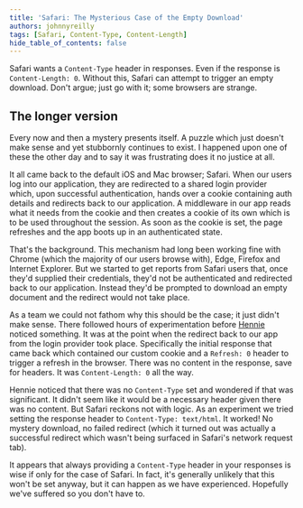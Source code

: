 ```yaml
---
title: 'Safari: The Mysterious Case of the Empty Download'
authors: johnnyreilly
tags: [Safari, Content-Type, Content-Length]
hide_table_of_contents: false
---
```


Safari wants a `Content-Type` header in responses. Even if the response is `Content-Length: 0`. Without this, Safari can attempt to trigger an empty download. Don't argue; just go with it; some browsers are strange.

## The longer version

Every now and then a mystery presents itself. A puzzle which just doesn't make sense and yet stubbornly continues to exist. I happened upon one of these the other day and to say it was frustrating does it no justice at all.

It all came back to the default iOS and Mac browser; Safari. When our users log into our application, they are redirected to a shared login provider which, upon successful authentication, hands over a cookie containing auth details and redirects back to our application. A middleware in our app reads what it needs from the cookie and then creates a cookie of its own which is to be used throughout the session. As soon as the cookie is set, the page refreshes and the app boots up in an authenticated state.

That's the background. This mechanism had long been working fine with Chrome (which the majority of our users browse with), Edge, Firefox and Internet Explorer. But we started to get reports from Safari users that, once they'd supplied their credentials, they'd not be authenticated and redirected back to our application. Instead they'd be prompted to download an empty document and the redirect would not take place.

As a team we could not fathom why this should be the case; it just didn't make sense. There followed hours of experimentation before [Hennie](https://twitter.com/hennie_spies) noticed something. It was at the point when the redirect back to our app from the login provider took place. Specifically the initial response that came back which contained our custom cookie and a `Refresh: 0` header to trigger a refresh in the browser. There was no content in the response, save for headers. It was `Content-Length: 0` all the way.

Hennie noticed that there was no `Content-Type` set and wondered if that was significant. It didn't seem like it would be a necessary header given there was no content. But Safari reckons not with logic. As an experiment we tried setting the response header to `Content-Type: text/html`. It worked! No mystery download, no failed redirect (which it turned out was actually a successful redirect which wasn't being surfaced in Safari's network request tab).

It appears that always providing a `Content-Type` header in your responses is wise if only for the case of Safari. In fact, it's generally unlikely that this won't be set anyway, but it can happen as we have experienced. Hopefully we've suffered so you don't have to.
